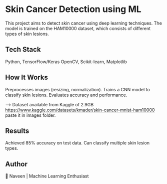 # Skin Cancer Detection using ML 
This project aims to detect skin cancer using deep learning techniques. The model is trained on the HAM10000 dataset, which consists of different types of skin lesions.

## Tech Stack 
Python, TensorFlow/Keras
OpenCV, Scikit-learn, Matplotlib

## How It Works
Preprocesses images (resizing, normalization).
Trains a CNN model to classify skin lesions.
Evaluates accuracy and performance.

--> Dataset available from Kaggle of 2.9GB https://www.kaggle.com/datasets/kmader/skin-cancer-mnist-ham10000
paste it in images folder.

## Results
Achieved 85% accuracy on test data.
Can classify multiple skin lesion types.

## Author
👤 Naveen | Machine Learning Enthusiast